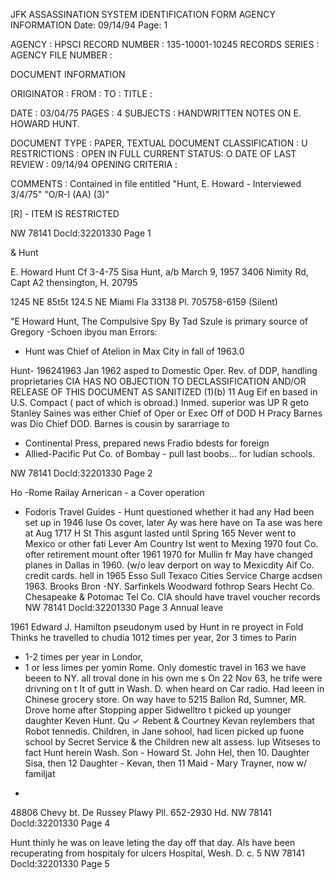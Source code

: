 JFK ASSASSINATION SYSTEM
IDENTIFICATION FORM
AGENCY INFORMATION
Date: 09/14/94
Page: 1

AGENCY : HPSCI
RECORD NUMBER : 135-10001-10245
RECORDS SERIES :
AGENCY FILE NUMBER :

DOCUMENT INFORMATION

ORIGINATOR :
FROM :
TO :
TITLE :

DATE : 03/04/75
PAGES : 4
SUBJECTS :
HANDWRITTEN NOTES ON E. HOWARD HUNT.

DOCUMENT TYPE : PAPER, TEXTUAL DOCUMENT
CLASSIFICATION : U
RESTRICTIONS : OPEN IN FULL
CURRENT STATUS: O
DATE OF LAST REVIEW : 09/14/94
OPENING CRITERIA :

COMMENTS :
Contained in file entitled "Hunt, E. Howard - Interviewed 3/4/75"
"O/R-I (AA) (3)"

[R] - ITEM IS RESTRICTED

NW 78141
Docld:32201330 Page 1

& Hunt

E. Howard Hunt Cf 3-4-75
Sisa Hunt, a/b March 9, 1957
3406 Nimity Rd, Capt A2
thensington, H. 20795

1245 NE 85t5t
124.5 NE
Miami Fla 33138
Pl. 705758-6159 (Silent)

"E Howard Hunt, The Compulsive Spy
By Tad Szule
is primary source of Gregory -Schoen
ibyou
man Errors:
- Hunt was Chief of Atelion in Max City in
fall of 1963.0

Hunt- 196241963
Jan 1962 asped to Domestic Oper. Rev.
of DDP, handling proprietaries
CIA HAS NO OBJECTION TO
DECLASSIFICATION AND/OR
RELEASE OF THIS DOCUMENT
AS SANITIZED (1)(b)
11 Aug Eif en
based in U.S. Compact ( pact of which
is obroad.) Inmed. superior was
UP
R
geto
Stanley Saines was either Chief
of Oper or Exec Off of DOD H
Pracy Barnes was Dio Chief DOD.
Barnes is cousin by sararriage to
- Continental Press, prepared news
Fradio bdests for foreign
- Allied-Pacific Put Co. of
Bombay - pull last boobs...
for ludian schools.

NW 78141
Docld:32201330 Page 2

Ho
-Rome Railay Arnerican - a Cover
operation
- Fodoris Travel Guides - Hunt
questioned whether it had any
Had been set up in 1946
luse
Os cover,
later
Ay was here have on Ta ase
was here at Aug 1717 H St
This asgunt lasted until Spring 165
Never went to Mexico or other fati
Lever
Am Country
Ist went to Mexing 1970 fout
Co. ofter retirement
mount ofter 1961 1970 for Mullin
fr
May have changed planes in Dallas in 1960.
(w/o leav derport on way to Mexicdity
Aif Co. credit cards. hell in 1965
Esso
Sull
Texaco
Cities Service
Charge acdsen 1963.
Brooks Bron -NY.
Sarfinkels
Woodward fothrop
Sears
Hecht Co.
Chesapeake & Potomac Tel Co.
CIA should have travel voucher records
NW 78141
Docld:32201330 Page 3
Annual leave

1961 Edward J. Hamilton pseudonym
used by Hunt in re proyect
in Fold
Thinks he travelled to chudia 1012
times per year, 2or 3 times to Parin
+ 1-2 times per year in Londor,
+ 1 or less limes per yomin Rome.
Only domestic travel in 163 we have
beeen to NY. all troval done
in his own me
s
On 22 Nov 63, he trife were drivning
on t It of gutt in Wash. D.
when heard on Car radio. Had
leeen in Chinese grocery store.
On way have to 5215 Ballon Rd,
Sumner, MR. Drove home after
Stopping apper Sidwelltro t
picked up younger daughter Keven
Hunt.
Qu
✓ Rebent & Courtney
Kevan reylembers that Robot tennedis.
Children, in Jane sohool, had
licen picked up fuone school by Secret
Service & the Children new alt
assess.
lup
Witseses to fact Hunt herein Wash.
Son - Howard St. John Hel, then 10.
Daughter Sisa, then 12
Daughter - Kevan, then 11
Maid - Mary Trayner, now w/ familjat
-
48806
Chevy bt. De Russey Plawy
Pll. 652-2930
Hd.
NW 78141
Docld:32201330 Page 4

Hunt
thinly he was on leave leting
the day off that day. Als
have been recuperating from
hospitaly for ulcers
Hospital, Wesh. D. c.
5
NW 78141
Docld:32201330 Page 5
